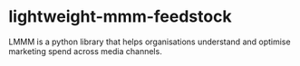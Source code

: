 # lightweight-mmm-feedstock
LMMM is a python library that helps organisations understand and optimise marketing spend across media channels.
